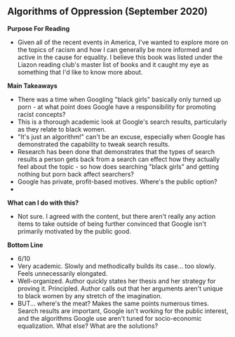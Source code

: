 ## Algorithms of Oppression (September 2020)

**Purpose For Reading**
- Given all of the recent events in America, I've wanted to explore more on the topics of racism and how I can generally be more informed and active in the cause for equality. I believe this book was listed under the Liazon reading club's master list of books and it caught my eye as something that I'd like to know more about.
 
**Main Takeaways**
- There was a time when Googling "black girls" basically only turned up porn - at what point does Google have a responsibility for promoting racist concepts?
- This is a thorough academic look at Google's search results, particularly as they relate to black women.
- "It's just an algorithm!" can't be an excuse, especially when Google has demonstrated the capability to tweak search results.
- Research has been done that demonstrates that the types of search results a person gets back from a search can effect how they actually feel about the topic - so how does searching "black girls" and getting nothing but porn back affect searchers?
- Google has private, profit-based motives. Where's the public option?
- 

**What can I do with this?**
- Not sure. I agreed with the content, but there aren't really any action items to take outside of being further convinced that Google isn't primarily motivated by the public good.

**Bottom Line**
- 6/10
- Very academic. Slowly and methodically builds its case... too slowly. Feels unnecessarily elongated.
- Well-organized. Author quickly states her thesis and her strategy for proving it. Principled. Author calls out that her arguments aren't unique to black women by any stretch of the imagination.
- BUT... where's the meat? Makes the same points numerous times. Search results are important, Google isn't working for the public interest, and the algorithms Google use aren't tuned for socio-economic equalization. What else? What are the solutions?
<!--stackedit_data:
eyJoaXN0b3J5IjpbMTg2NjE3NDczOCwxNTIyODE2MzIxLC04Mj
c3NTIwOCwxODk1OTUyMjI2LDQyNjI1NzI5MiwtMTIzMzU5MTM2
OV19
-->